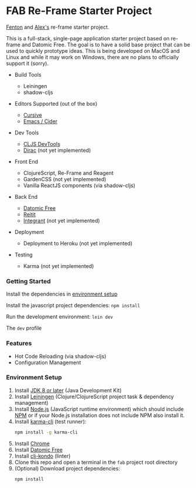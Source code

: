 # FAB Re-Frame Starter Project 

[Fenton](https://github.com/ftravers) and [Alex's](https://github.com/aeberts) re-frame starter project.

This is a full-stack, single-page application starter project based on re-frame and Datomic Free. 
The goal is to have a solid base project that can be used to quickly prototype ideas. 
This is being developed on MacOS and Linux and while it may work on Windows, there are no plans to officially support it (sorry).   

- Build Tools
    - Leiningen
    - shadow-cljs

- Editors Supported (out of the box)
    - [Cursive](https://cursive-ide.com/)
    - [Emacs / Cider](https://docs.cider.mx/cider/index.html)

- Dev Tools
    - [CLJS DevTools](https://github.com/binaryage/cljs-devtools)
    - [Dirac]() (not yet implemented)

- Front End
    - ClojureScript, Re-Frame and Reagent
    - GardenCSS (not yet implemented)
    - Vanilla ReactJS components (via shadow-cljs) 
    
- Back End
    - [Datomic Free](https://my.datomic.com/downloads/free)
    - [Reitit](https://www.metosin.fi/blog/reitit/) 
    - [Integrant](https://github.com/weavejester/integrant) (not yet implemented)  

- Deployment
    - Deployment to Heroku (not yet implemented)

- Testing
    - Karma (not yet implemented)


### Getting Started
Install the dependencies in <a href="#environment-setup">environment setup</a> 

Install the javascript project dependencies:
```npm install```

Run the development environment:
```lein dev```

The `dev` profile  

### Features

- Hot Code Reloading (via shadow-cljs)
- Configuration Management

### Environment Setup
<a name="environment-setup"/>

1. Install [JDK 8 or later](https://openjdk.java.net/install/) (Java Development Kit)
2. Install [Leiningen](https://leiningen.org/#install) (Clojure/ClojureScript project task &
dependency management)
3. Install [Node.js](https://nodejs.org/) (JavaScript runtime environment) which should include
   [NPM](https://docs.npmjs.com/cli/npm) or if your Node.js installation does not include NPM also install it.
4. Install [karma-cli](https://www.npmjs.com/package/karma-cli) (test runner):
    ```sh
    npm install -g karma-cli
    ```
5. Install [Chrome](https://www.google.com/chrome/)
6. Install [Datomic Free](https://my.datomic.com/downloads/free)
7. Install [clj-kondo](https://github.com/borkdude/clj-kondo/blob/master/doc/install.md) (linter)
8. Clone this repo and open a terminal in the `fab` project root directory
9. (Optional) Download project dependencies:
    ```sh
    npm install
    ```